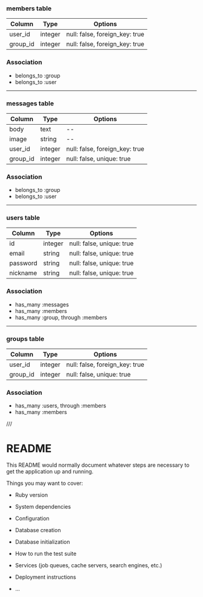 ### members table
|Column|Type|Options|
|------|----|-------|
|user_id|integer|null: false, foreign_key: true|
|group_id|integer|null: false, foreign_key: true|

### Association
- belongs_to :group
- belongs_to :user

* * *

### messages table
|Column|Type|Options|
|------|----|-------|
|body|text|--|
|image|string|--|
|user_id|integer|null: false, foreign_key: true|
|group_id|integer|null: false, unique: true|

### Association
- belongs_to :group
- belongs_to :user

* * *

### users table
|Column|Type|Options|
|------|----|-------|
|id|integer|null: false, unique: true|
|email|string|null: false, unique: true|
|password|string|null: false, unique: true|
|nickname|string|null: false, unique: true|

### Association
- has_many :messages
- has_many :members
- has_many :group, through :members

* * *

### groups table
|Column|Type|Options|
|------|----|-------|
|user_id|integer|null: false, foreign_key: true|
|group_id|integer|null: false, unique: true|

### Association
- has_many :users, through :members
- has_many :members

///



# README

This README would normally document whatever steps are necessary to get the
application up and running.

Things you may want to cover:

* Ruby version

* System dependencies

* Configuration

* Database creation

* Database initialization

* How to run the test suite

* Services (job queues, cache servers, search engines, etc.)

* Deployment instructions

* ...
